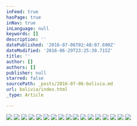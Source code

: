 ```yaml
---
inFeed: true
hasPage: true
inNav: true
inLanguage: null
keywords: []
description: ''
datePublished: '2016-07-06T02:48:07.690Z'
dateModified: '2016-06-29T23:25:30.715Z'
title: ''
author: []
authors: []
publisher: null
starred: false
sourcePath: _posts/2016-07-06-bolivia.md
url: bolivia/index.html
_type: Article

---
```

![](https://the-grid-user-content.s3-us-west-2.amazonaws.com/ac989c35-bbcd-485c-ac35-70164869edc5.jpg)
![](https://the-grid-user-content.s3-us-west-2.amazonaws.com/70bcd57b-7c58-4d8a-b917-f35cc114a1b7.jpg)
![](https://the-grid-user-content.s3-us-west-2.amazonaws.com/cf8eced0-5b5e-439f-a8fb-0ab12cb8435c.jpg)
![](https://the-grid-user-content.s3-us-west-2.amazonaws.com/e350bfee-a0eb-4e3a-8be3-522a9eca6f39.jpg)
![](https://the-grid-user-content.s3-us-west-2.amazonaws.com/14a12681-2101-435c-91fc-fcbed492c108.jpg)
![](https://the-grid-user-content.s3-us-west-2.amazonaws.com/3630d35d-24c5-4ad5-885a-951adc879fb6.jpg)
![](https://the-grid-user-content.s3-us-west-2.amazonaws.com/0eab034b-f689-41aa-a73b-33506efa2788.jpg)
![](https://the-grid-user-content.s3-us-west-2.amazonaws.com/9085aacd-89c7-4e7e-837f-dbcf88012124.jpg)
![](https://the-grid-user-content.s3-us-west-2.amazonaws.com/de689022-b219-461e-9d5e-946aa5ee7586.jpg)
![](https://the-grid-user-content.s3-us-west-2.amazonaws.com/193bf07c-9865-482e-9610-79ad7079f853.jpg)
![](https://the-grid-user-content.s3-us-west-2.amazonaws.com/f43c3fb8-158b-4bb8-abf6-19e67b89a179.jpg)
![](https://the-grid-user-content.s3-us-west-2.amazonaws.com/dd8725d7-b16f-4d5f-8d7a-2fd8f4d19515.jpg)
![](https://the-grid-user-content.s3-us-west-2.amazonaws.com/d8f2f2c6-23ee-404d-a453-af3ef1bbb0be.jpg)
![](https://the-grid-user-content.s3-us-west-2.amazonaws.com/804a7783-aba7-4955-be72-70b3eff92111.jpg)
![](https://the-grid-user-content.s3-us-west-2.amazonaws.com/2589ee0e-7346-426d-bc8a-828f627456d3.jpg)
![](https://the-grid-user-content.s3-us-west-2.amazonaws.com/1ab4636d-359c-45f9-b87a-a9953d6d01ca.jpg)
![](https://the-grid-user-content.s3-us-west-2.amazonaws.com/09803090-9df3-4172-82d0-34df4760a7b5.jpg)